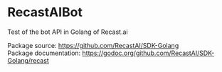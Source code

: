 # RecastAIBot
Test of the bot API in Golang of Recast.ai  

Package source: https://github.com/RecastAI/SDK-Golang  
Package documentation: https://godoc.org/github.com/RecastAI/SDK-Golang/recast  
